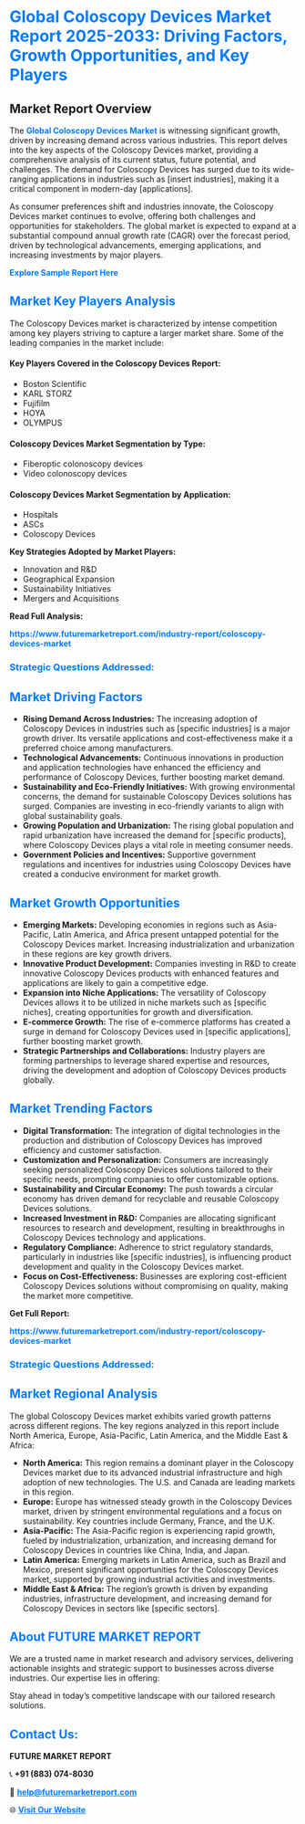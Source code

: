 <h1 style="color: #007BFF;">Global Coloscopy Devices Market Report 2025-2033: Driving Factors, Growth Opportunities, and Key Players</h1>

<section id="overview">
<h2>Market Report Overview</h2>
<p>The <a href="https://www.futuremarketreport.com/industry-report/coloscopy-devices-market" style="color: #007BFF; text-decoration: none;"><strong>Global Coloscopy Devices Market</strong></a> is witnessing significant growth, driven by increasing demand across various industries. This report delves into the key aspects of the Coloscopy Devices market, providing a comprehensive analysis of its current status, future potential, and challenges. The demand for Coloscopy Devices has surged due to its wide-ranging applications in industries such as [insert industries], making it a critical component in modern-day [applications].</p>
<p>As consumer preferences shift and industries innovate, the Coloscopy Devices market continues to evolve, offering both challenges and opportunities for stakeholders. The global market is expected to expand at a substantial compound annual growth rate (CAGR) over the forecast period, driven by technological advancements, emerging applications, and increasing investments by major players.</p>
</section>

<section id="overview">
<p><a href="https://www.futuremarketreport.com/request-sample/reportId=124917" style="color: #007BFF; text-decoration: none;"><strong>Explore Sample Report Here</strong></a></p>
</section>

<section id="key-players">
<h2 style="color: #007BFF;">Market Key Players Analysis</h2>
<p>The Coloscopy Devices market is characterized by intense competition among key players striving to capture a larger market share. Some of the leading companies in the market include:</p>
<h4>Key Players Covered in the Coloscopy Devices Report:</h4>
<ul><li>Boston Scientific</li><li>KARL STORZ</li><li>Fujifilm</li><li>HOYA</li><li>OLYMPUS</li></ul>
<h4>Coloscopy Devices Market Segmentation by Type:</h4>
<ul><li>Fiberoptic colonoscopy devices</li><li>Video colonoscopy devices</li></ul>

<h4>Coloscopy Devices Market Segmentation by Application:</h4>
<ul><li>Hospitals</li><li>ASCs</li><li>Coloscopy Devices</li></ul>
<p><strong>Key Strategies Adopted by Market Players:</strong></p>
<ul>
<li>Innovation and R&D</li>
<li>Geographical Expansion</li>
<li>Sustainability Initiatives</li>
<li>Mergers and Acquisitions</li>
</ul>
</section>

<section>
<p><strong>Read Full Analysis: </strong></p><a href="https://www.futuremarketreport.com/industry-report/coloscopy-devices-market" style="color: #007BFF; text-decoration: none;"><strong>https://www.futuremarketreport.com/industry-report/coloscopy-devices-market</strong></a>
<h3 style="color: #007BFF;">Strategic Questions Addressed:</h3>
</section>

<section id="driving-factors">
<h2 style="color: #007BFF;">Market Driving Factors</h2>
<ul>
<li><strong>Rising Demand Across Industries:</strong> The increasing adoption of Coloscopy Devices in industries such as [specific industries] is a major growth driver. Its versatile applications and cost-effectiveness make it a preferred choice among manufacturers.</li>
<li><strong>Technological Advancements:</strong> Continuous innovations in production and application technologies have enhanced the efficiency and performance of Coloscopy Devices, further boosting market demand.</li>
<li><strong>Sustainability and Eco-Friendly Initiatives:</strong> With growing environmental concerns, the demand for sustainable Coloscopy Devices solutions has surged. Companies are investing in eco-friendly variants to align with global sustainability goals.</li>
<li><strong>Growing Population and Urbanization:</strong> The rising global population and rapid urbanization have increased the demand for [specific products], where Coloscopy Devices plays a vital role in meeting consumer needs.</li>
<li><strong>Government Policies and Incentives:</strong> Supportive government regulations and incentives for industries using Coloscopy Devices have created a conducive environment for market growth.</li>
</ul>
</section>

<section id="growth-opportunities">
<h2 style="color: #007BFF;">Market Growth Opportunities</h2>
<ul>
<li><strong>Emerging Markets:</strong> Developing economies in regions such as Asia-Pacific, Latin America, and Africa present untapped potential for the Coloscopy Devices market. Increasing industrialization and urbanization in these regions are key growth drivers.</li>
<li><strong>Innovative Product Development:</strong> Companies investing in R&D to create innovative Coloscopy Devices products with enhanced features and applications are likely to gain a competitive edge.</li>
<li><strong>Expansion into Niche Applications:</strong> The versatility of Coloscopy Devices allows it to be utilized in niche markets such as [specific niches], creating opportunities for growth and diversification.</li>
<li><strong>E-commerce Growth:</strong> The rise of e-commerce platforms has created a surge in demand for Coloscopy Devices used in [specific applications], further boosting market growth.</li>
<li><strong>Strategic Partnerships and Collaborations:</strong> Industry players are forming partnerships to leverage shared expertise and resources, driving the development and adoption of Coloscopy Devices products globally.</li>
</ul>
</section>

<section id="trending-factors">
<h2 style="color: #007BFF;">Market Trending Factors</h2>
<ul>
<li><strong>Digital Transformation:</strong> The integration of digital technologies in the production and distribution of Coloscopy Devices has improved efficiency and customer satisfaction.</li>
<li><strong>Customization and Personalization:</strong> Consumers are increasingly seeking personalized Coloscopy Devices solutions tailored to their specific needs, prompting companies to offer customizable options.</li>
<li><strong>Sustainability and Circular Economy:</strong> The push towards a circular economy has driven demand for recyclable and reusable Coloscopy Devices solutions.</li>
<li><strong>Increased Investment in R&D:</strong> Companies are allocating significant resources to research and development, resulting in breakthroughs in Coloscopy Devices technology and applications.</li>
<li><strong>Regulatory Compliance:</strong> Adherence to strict regulatory standards, particularly in industries like [specific industries], is influencing product development and quality in the Coloscopy Devices market.</li>
<li><strong>Focus on Cost-Effectiveness:</strong> Businesses are exploring cost-efficient Coloscopy Devices solutions without compromising on quality, making the market more competitive.</li>
</ul>
</section>

<section>
<p><strong>Get Full Report: </strong></p><a href="https://www.futuremarketreport.com/industry-report/coloscopy-devices-market" style="color: #007BFF; text-decoration: none;"><strong>https://www.futuremarketreport.com/industry-report/coloscopy-devices-market</strong></a>
<h3 style="color: #007BFF;">Strategic Questions Addressed:</h3>
</section>


<section id="regional-analysis">
<h2 style="color: #007BFF;">Market Regional Analysis</h2>
<p>The global Coloscopy Devices market exhibits varied growth patterns across different regions. The key regions analyzed in this report include North America, Europe, Asia-Pacific, Latin America, and the Middle East & Africa:</p>
<ul>
<li><strong>North America:</strong> This region remains a dominant player in the Coloscopy Devices market due to its advanced industrial infrastructure and high adoption of new technologies. The U.S. and Canada are leading markets in this region.</li>
<li><strong>Europe:</strong> Europe has witnessed steady growth in the Coloscopy Devices market, driven by stringent environmental regulations and a focus on sustainability. Key countries include Germany, France, and the U.K.</li>
<li><strong>Asia-Pacific:</strong> The Asia-Pacific region is experiencing rapid growth, fueled by industrialization, urbanization, and increasing demand for Coloscopy Devices in countries like China, India, and Japan.</li>
<li><strong>Latin America:</strong> Emerging markets in Latin America, such as Brazil and Mexico, present significant opportunities for the Coloscopy Devices market, supported by growing industrial activities and investments.</li>
<li><strong>Middle East & Africa:</strong> The region’s growth is driven by expanding industries, infrastructure development, and increasing demand for Coloscopy Devices in sectors like [specific sectors].</li>
</ul>
</section>

<footer>
<h2 style="color: #007BFF;">About FUTURE MARKET REPORT</h2>
<p>We are a trusted name in market research and advisory services, delivering actionable insights and strategic support to businesses across diverse industries. Our expertise lies in offering:</p>

<p>Stay ahead in today’s competitive landscape with our tailored research solutions.</p>

<h2 style="color: #007BFF;">Contact Us:</h2>
<p><strong>FUTURE MARKET REPORT</strong></p>
<p>📞 <strong>+91 (883) 074-8030</strong></p>
<p>📧 <strong><a href="mailto:help@futuremarketreport.com" style="color: #007BFF;">help@futuremarketreport.com</a></strong></p>
<p>🌐 <strong><a href="https://www.futuremarketreport.com/" style="color: #007BFF;">Visit Our Website</a></strong></p>
</footer>